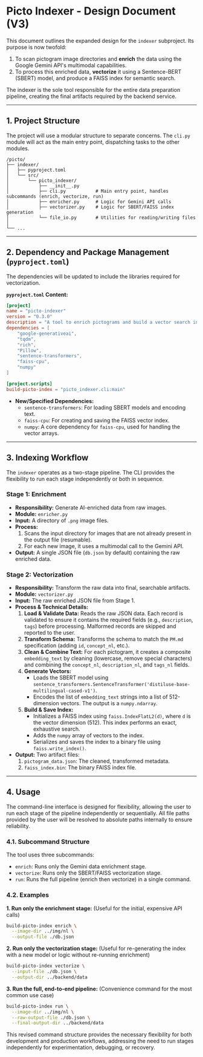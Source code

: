 # Picto Indexer - Design Document (V3)

This document outlines the expanded design for the `indexer` subproject. Its purpose is now twofold:
1.  To scan pictogram image directories and **enrich** the data using the Google Gemini API's multimodal capabilities.
2.  To process this enriched data, **vectorize** it using a Sentence-BERT (SBERT) model, and produce a FAISS index for semantic search.

The indexer is the sole tool responsible for the entire data preparation pipeline, creating the final artifacts required by the backend service.

---

## 1. Project Structure

The project will use a modular structure to separate concerns. The `cli.py` module will act as the main entry point, dispatching tasks to the other modules.

```
/picto/
├── indexer/
│   ├── pyproject.toml
│   └── src/
│       └── picto_indexer/
│           ├── __init__.py
│           ├── cli.py           # Main entry point, handles subcommands (enrich, vectorize, run)
│           ├── enricher.py      # Logic for Gemini API calls
│           ├── vectorizer.py    # Logic for SBERT/FAISS index generation
│           └── file_io.py       # Utilities for reading/writing files
│
└── ...
```

---

## 2. Dependency and Package Management (`pyproject.toml`)

The dependencies will be updated to include the libraries required for vectorization.

**`pyproject.toml` Content:**

```toml
[project]
name = "picto-indexer"
version = "0.3.0"
description = "A tool to enrich pictograms and build a vector search index."
dependencies = [
    "google-generativeai",
    "tqdm",
    "rich",
    "Pillow",
    "sentence-transformers",
    "faiss-cpu",
    "numpy"
]

[project.scripts]
build-picto-index = "picto_indexer.cli:main"
```

- **New/Specified Dependencies:**
  - `sentence-transformers`: For loading SBERT models and encoding text.
  - `faiss-cpu`: For creating and saving the FAISS vector index.
  - `numpy`: A core dependency for `faiss-cpu`, used for handling the vector arrays.

---

## 3. Indexing Workflow

The `indexer` operates as a two-stage pipeline. The CLI provides the flexibility to run each stage independently or both in sequence.

### Stage 1: Enrichment

-   **Responsibility:** Generate AI-enriched data from raw images.
-   **Module:** `enricher.py`
-   **Input:** A directory of `.png` image files.
-   **Process:**
    1.  Scans the input directory for images that are not already present in the output file (resumable).
    2.  For each new image, it uses a multimodal call to the Gemini API.
-   **Output:** A single JSON file (`db.json` by default) containing the raw enriched data.

### Stage 2: Vectorization

-   **Responsibility:** Transform the raw data into final, searchable artifacts.
-   **Module:** `vectorizer.py`
-   **Input:** The raw enriched JSON file from Stage 1.
-   **Process & Technical Details:**
    1.  **Load & Validate Data:** Reads the raw JSON data. Each record is validated to ensure it contains the required fields (e.g., `description`, `tags`) before processing. Malformed records are skipped and reported to the user.
    2.  **Transform Schema:** Transforms the schema to match the `PM.md` specification (adding `id`, `concept_nl`, etc.).
    3.  **Clean & Combine Text:** For each pictogram, it creates a composite `embedding_text` by cleaning (lowercase, remove special characters) and combining the `concept_nl`, `description_nl`, and `tags_nl` fields.
    4.  **Generate Vectors:**
        *   Loads the SBERT model using `sentence_transformers.SentenceTransformer('distiluse-base-multilingual-cased-v1')`.
        *   Encodes the list of `embedding_text` strings into a list of 512-dimension vectors. The output is a `numpy.ndarray`.
    5.  **Build & Save Index:**
        *   Initializes a FAISS index using `faiss.IndexFlatL2(d)`, where `d` is the vector dimension (512). This index performs an exact, exhaustive search.
        *   Adds the `numpy` array of vectors to the index.
        *   Serializes and saves the index to a binary file using `faiss.write_index()`.
-   **Output:** Two artifact files:
    1.  `pictogram_data.json`: The cleaned, transformed metadata.
    2.  `faiss_index.bin`: The binary FAISS index file.

---

## 4. Usage

The command-line interface is designed for flexibility, allowing the user to run each stage of the pipeline independently or sequentially. All file paths provided by the user will be resolved to absolute paths internally to ensure reliability.

### 4.1. Subcommand Structure

The tool uses three subcommands:

*   `enrich`: Runs only the Gemini data enrichment stage.
*   `vectorize`: Runs only the SBERT/FAISS vectorization stage.
*   `run`: Runs the full pipeline (enrich then vectorize) in a single command.

### 4.2. Examples

**1. Run only the enrichment stage:**
(Useful for the initial, expensive API calls)
```bash
build-picto-index enrich \
  --image-dir ../img/nl \
  --output-file ./db.json
```

**2. Run only the vectorization stage:**
(Useful for re-generating the index with a new model or logic without re-running enrichment)
```bash
build-picto-index vectorize \
  --input-file ./db.json \
  --output-dir ../backend/data
```

**3. Run the full, end-to-end pipeline:**
(Convenience command for the most common use case)
```bash
build-picto-index run \
  --image-dir ../img/nl \
  --raw-output-file ./db.json \
  --final-output-dir ../backend/data
```
This revised command structure provides the necessary flexibility for both development and production workflows, addressing the need to run stages independently for experimentation, debugging, or recovery.
